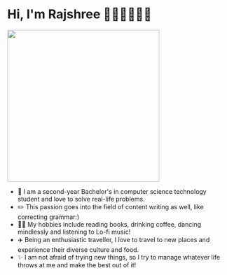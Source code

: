 # Hi, I'm Rajshree 👩🏽‍🎓👩🏽‍💻

<img src="https://user-images.githubusercontent.com/101933712/197348912-d0431488-5dbf-4536-880d-b026711e0dcd.jpg" height="347" />

- 🏫 I am a second-year Bachelor's in computer science technology student and love to solve real-life problems. 
- ✏️ This passion goes into the field of content writing as well, like correcting grammar:)
- 💃🏽 My hobbies include reading books, drinking coffee, dancing mindlessly and listening to Lo-fi music!
- ✈️ Being an enthusiastic traveller, I love to travel to new places and experience their diverse culture and food.
- ✨ I am not afraid of trying new things, so I try to manage whatever life throws at me and make the best out of it!

